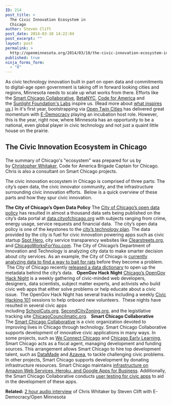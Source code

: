 ```yaml
---
ID: 214
post_title: >
  The Civic Innovation Ecosystem in
  Chicago
author: Steven Clift
post_date: 2014-03-10 14:22:04
post_excerpt: ""
layout: post
permalink: >
  http://openminnesota.org/2014/03/10/the-civic-innovation-ecosystem-in-chicago/
published: true
ninja_forms_form:
  - "0"
---
```

As civic technology innovation built in part on open data and commitments to digital-age open government is taking off in forward looking cities and regions, Minnesota needs to scale up what works from there. Efforts like the [Smart Chicago Collaborative][1], [BetaNYC][2], [Code for America][3] and the [Sunlight Foundation's Labs][4] inspire us. (Read more about [what inspires us][5].) In it's first year, bootstrapping via [Open Twin Cities][6] has delivered great momentum with [E-Democracy][7] playing an incubation host role. However, this is the year, right now, where Minnesota has an opportunity to be a national, even global player in civic technology and not just a quaint little house on the prairie. <h2 dir="ltr">
  The Civic Innovation Ecosystem in Chicago
</h2>

<p dir="ltr">
  The summary of Chicago's "ecosystem" was prepared for us by by <a href="https://twitter.com/CivicWhitaker">Christopher Whitaker</a>, Code for America Brigade Captain for Chicago. Chris is also a consultant on Smart Chicago projects.
</p> The civic innovation ecosystem in Chicago is comprised of three parts: The city’s open data, the civic innovator community, and the infrastructure surrounding civic innovation efforts.  Below is a quick overview of these parts and how they spur civic innovation.   

**The City of Chicago’s Open Data Policy** The [City of Chicago’s open data policy][8] has resulted in almost a thousand data sets being published on the city’s data portal at [data.cityofchicago.org][9] with subjects ranging from crime, energy usage, service requests and financial data.  The city’s open data policy is one of the keystones to the [city’s technology plan][10]. The data provided by the city is fuel for civic innovation powering apps such as civic startup [Spot Hero][11], city service transparency websites like [Clearstreets.org][12], and [ChicagoWorksForYou.com][13]. The City of Chicago’s Department of Innovation and Technology is analyzing city data to make smarter decision about city services. As an example, the City of Chicago is [currently analyzing data to find a way to bait for rats][14] before they become a problem.  The City of Chicago recently [released a data dictionary][15] to open up the metadata behind the city’s data.   **OpenGov Hack Night** [Chicago’s OpenGov Hack Night][16] is a weekly gathering of civic-minded web developers, designers, data scientists, subject matter experts, and activists who build civic web apps that either solve problems or help educate about a civic issue.  The OpenGov Hack Night has several tracks including a weekly [Civic Hacking 101][17] sessions to help onboard new volunteers.  These nights have resulted in several civic apps including [SchoolCuts.org][18], [SecondCityZoning.org][19], and the legistlative tracking site [ChicagoCouncilmatic.org][20].   **Smart Chicago Collaborative** The [Smart Chicago Collaborative][21] is a civic organization devoted to improving lives in Chicago through technology. Smart Chicago Collaborative supports development of innovative civic applications in many ways. In some projects, such as [We Connect Chicago][22] and [Chicago Early Learning][23], Smart Chicago acts as a fiscal agent, managing development and funding sources. This arrangement allows Smart Chicago to hire top development talent, such as [DataMade][24] and [Azavea][25], to tackle challenging civic problems. In other projects, Smart Chicago supports development by donating infrastructure resources. Smart Chicago maintains [infrastructure on Amazon Web Services, Heroku, and Google Apps for Business][26]. Additionally, the Smart Chicago Collaborative conducts [user testing for civic apps][27] to aid in the development of these apps.   <p dir="ltr">
  <strong>Related:</strong> <a href="http://bit.ly/Nxza04">2 hour audio interview</a> of Chris Whitaker by Steven Clift with E-Democracy/Open Minnesota
</p>

 [1]: http://www.smartchicagocollaborative.org/
 [2]: http://betanyc.us/
 [3]: http://codeforamerica.org/
 [4]: http://sunlightfoundation.com/labs/
 [5]: http://openminnesota.org/inspiration/ "Inspiration"
 [6]: http://opentwincities.org
 [7]: http://e-democracy.org/mission
 [8]: http://www.cityofchicago.org/city/en/narr/foia/open_data_executiveorder.html
 [9]: http://data.cityofchicago.org
 [10]: http://techplan.cityofchicago.org/
 [11]: http://spothero.com/
 [12]: http://clearstreets.org
 [13]: http://chicagoworksforyou.com
 [14]: http://www.suntimes.com/news/cityhall/24504276-418/city-takes-aim-at-rats-with-high-tech-solution.html
 [15]: http://govfresh.com/2013/10/chicago-launches-first-comprehensive-public-data-dictionary/
 [16]: http://opengovhacknight.org
 [17]: http://www.youtube.com/watch?v=wH6LnW_qjeI
 [18]: http://schoolcuts.org
 [19]: http://secondcityzoning.org
 [20]: http://chicagocouncilmatic.org/
 [21]: http://smartchicagocollaborative.org
 [22]: http://weconnectchicago.org/
 [23]: http://chicagoearlylearning.org/
 [24]: http://datamade.us/
 [25]: http://www.azavea.com/
 [26]: http://www.smartchicagocollaborative.org/projects/hosted-web-space/
 [27]: http://cutgroup.smartchicagoapps.org/